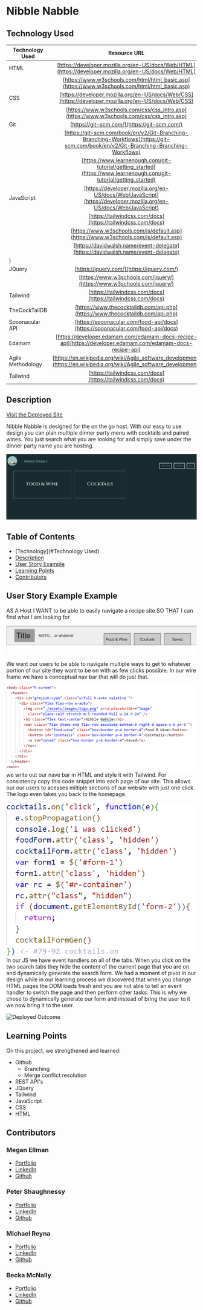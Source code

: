 # Nibble Nabble

## Technology Used 

| Technology Used         | Resource URL           | 
| ------------- |:-------------:| 
| HTML    | [https://developer.mozilla.org/en-US/docs/Web/HTML](https://developer.mozilla.org/en-US/docs/Web/HTML) |
| | [https://www.w3schools.com/html/html_basic.asp](https://www.w3schools.com/html/html_basic.asp)     | 
| CSS     | [https://developer.mozilla.org/en-US/docs/Web/CSS](https://developer.mozilla.org/en-US/docs/Web/CSS)      |
| | [https://www.w3schools.com/css/css_intro.asp](https://www.w3schools.com/css/css_intro.asp)     |    
| Git | [https://git-scm.com/](https://git-scm.com/)     | 
| | [https://git-scm.com/book/en/v2/Git-Branching-Branching-Workflows](https://git-scm.com/book/en/v2/Git-Branching-Branching-Workflows) |
| | [https://www.learnenough.com/git-tutorial/getting_started](https://www.learnenough.com/git-tutorial/getting_started) |
| JavaScript | [https://developer.mozilla.org/en-US/docs/Web/JavaScript](https://developer.mozilla.org/en-US/docs/Web/JavaScript)     | 
|   | [https://tailwindcss.com/docs](https://tailwindcss.com/docs) |
| | [https://www.w3schools.com/js/default.asp](https://www.w3schools.com/js/default.asp)     |   
| | [https://davidwalsh.name/event-delegate](https://davidwalsh.name/event-delegate)     | 
) |
| JQuery    | [https://jquery.com/](https://jquery.com/) |
|     | [https://www.w3schools.com/jquery/](https://www.w3schools.com/jquery/) |
| Tailwind    | [https://tailwindcss.com/docs](https://tailwindcss.com/docs) |
| TheCockTailDB   | [https://www.thecocktaildb.com/api.php](https://www.thecocktaildb.com/api.php) |
| Spoonacular API    | [https://spoonacular.com/food-api/docs](https://spoonacular.com/food-api/docs) |
| Edamam  | [https://developer.edamam.com/edamam-docs-recipe-api](https://developer.edamam.com/edamam-docs-recipe-api) |
| Agile Methodology    | [https://en.wikipedia.org/wiki/Agile_software_development](https://en.wikipedia.org/wiki/Agile_software_development) |
| Tailwind    | [https://tailwindcss.com/docs](https://tailwindcss.com/docs) |


## Description 

[Visit the Deployed Site](https://megellman.github.io/group-project/)

Nibble Nabble is designed for the on the go host. With our easy to use design you can plan multiple dinner party menu with cocktails and paired wines. You just search what you are looking for and simply save under the dinner party name you are hosting. 


![Site Landing Page](./assets/images/homepageimage.png)


## Table of Contents 

* [Technology](#Technology Used)
* [Description](#Description)
* [User Story Example](#code-refactor-example)
* [Learning Points](#learning-points)
* [Contributors](#Contributors)


## User Story Example Example

AS A Host
I WANT to be able to easily navigate a recipe site
SO THAT I can find what I am looking for

![Nav bar ire frame](assets/images/navbar.png)

We want our users to be able to navigate multiple ways to get to whatever portion of our site they want to be on with as few clicks possible. In our wire frame we have a conceptual nav bar that will do just that. 

![HTML code snippet](assets/images/navsnippet.png)
we write out our nave bar in HTML and style it with Tailwind. For consistency copy this code snippet into each page of our site. This allows our our users to acesses miltiple sections of our website with just one click.  The logo even takes you back to the homepage.

![JS code snippet](assets/images/jscodesnip.png)
In our JS we have event handlers on all of the tabs. When you click on the two search tabs they hide the content of the current page that you are on and dynamically generate the search form. 
We had a moment of pivot in our design while in our learning process we discovered that when you change HTML pages the DOM loads fresh and you are not able to tell an event handler to switch the page and then perform other tasks. This is why we chose to dynamically generate our form and instead of bring the user to it we now bring it to the user. 

![Deployed Outcome](#)


## Learning Points 

On this project, we strengthened and learned:

* Github
    * Branching
    * Merge conflict resolution
* REST API's
* JQuery
* Tailwind
* JavaScript
* CSS
* HTML


## Contributors

### Megan Ellman

* [Portfolio](https://megellman.github.io/portfolio/)
* [LinkedIn](https://www.linkedin.com/in/megan-ellman/)
* [Github](https://github.com/megellman)


### Peter Shaughnessy

* [Portfolio](https://prnessy23.github.io/Portfolio/)
* [LinkedIn](https://www.linkedin.com/in/petershaughnessy/)
* [Github](https://github.com/prnessy23)


### Michael Reyna

* [Portfolio](https://michaelreyna25.github.io/portfolio/)
* [LinkedIn](https://www.linkedin.com/in/michael-reyna-35b597245/)
* [Github](https://github.com/michaelreyna25)


### Becka McNally

* [Portfolio](https://beckamcnally.github.io/beckamcnally/)
* [LinkedIn](https://www.linkedin.com/in/becka-mcnally-21520670/)
* [Github](https://github.com/beckamcnally)
